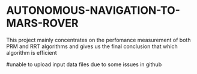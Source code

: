 # AUTONOMOUS-NAVIGATION-TO-MARS-ROVER


This project mainly concentrates on the perfomance measurement of both PRM and RRT algorithms and gives us the final conclusion that which algorithm is efficient


#unable to upload input data files due to some issues in github
